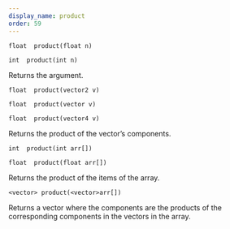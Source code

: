 ```yaml
---
display_name: product
order: 59
---
```

`float  product(float n)`

`int  product(int n)`

Returns the argument.

`float  product(vector2 v)`

`float  product(vector v)`

`float  product(vector4 v)`

Returns the product of the vector’s components.

`int  product(int arr[])`

`float  product(float arr[])`

Returns the product of the items of the array.

`<vector> product(<vector>arr[])`

Returns a vector where the components are the products of the corresponding components in the vectors in the array.
